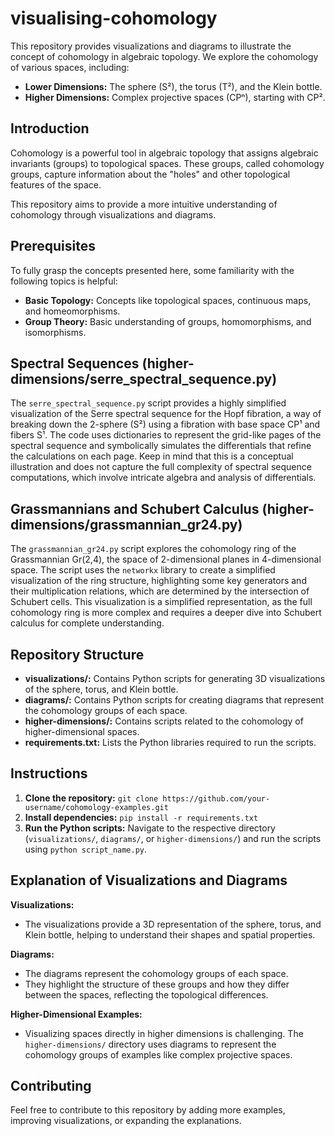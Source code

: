 # visualising-cohomology

This repository provides visualizations and diagrams to illustrate the concept of cohomology in algebraic topology. We explore the cohomology of various spaces, including:

- **Lower Dimensions:** The sphere (S²), the torus (T²), and the Klein bottle.
- **Higher Dimensions:** Complex projective spaces (CPⁿ), starting with CP².

## Introduction

Cohomology is a powerful tool in algebraic topology that assigns algebraic invariants (groups) to topological spaces. These groups, called cohomology groups, capture information about the "holes" and other topological features of the space. 

This repository aims to provide a more intuitive understanding of cohomology through visualizations and diagrams.

## Prerequisites

To fully grasp the concepts presented here, some familiarity with the following topics is helpful:

* **Basic Topology:** Concepts like topological spaces, continuous maps, and homeomorphisms.
* **Group Theory:**  Basic understanding of groups, homomorphisms, and isomorphisms.

## Spectral Sequences (higher-dimensions/serre_spectral_sequence.py)

The `serre_spectral_sequence.py` script provides a highly simplified visualization of the Serre spectral sequence for the Hopf fibration, a way of breaking down the 2-sphere (S²) using a fibration with base space CP¹ and fibers S¹. The code uses dictionaries to represent the grid-like pages of the spectral sequence and symbolically simulates the differentials that refine the calculations on each page. Keep in mind that this is a conceptual illustration and does not capture the full complexity of spectral sequence computations, which involve intricate algebra and analysis of differentials. 

## Grassmannians and Schubert Calculus (higher-dimensions/grassmannian_gr24.py)

The `grassmannian_gr24.py` script explores the cohomology ring of the Grassmannian Gr(2,4), the space of 2-dimensional planes in 4-dimensional space. The script uses the `networkx` library to create a simplified visualization of the ring structure, highlighting some key generators and their multiplication relations, which are determined by the intersection of Schubert cells. This visualization is a simplified representation, as the full cohomology ring is more complex and requires a deeper dive into Schubert calculus for complete understanding.

## Repository Structure

* **visualizations/:**  Contains Python scripts for generating 3D visualizations of the sphere, torus, and Klein bottle.
* **diagrams/:** Contains Python scripts for creating diagrams that represent the cohomology groups of each space.
* **higher-dimensions/:**  Contains scripts related to the cohomology of higher-dimensional spaces.
* **requirements.txt:** Lists the Python libraries required to run the scripts.

## Instructions

1. **Clone the repository:** `git clone https://github.com/your-username/cohomology-examples.git`
2. **Install dependencies:** `pip install -r requirements.txt`
3. **Run the Python scripts:** Navigate to the respective directory (`visualizations/`, `diagrams/`, or `higher-dimensions/`) and run the scripts using `python script_name.py`.

## Explanation of Visualizations and Diagrams

**Visualizations:**
- The visualizations provide a 3D representation of the sphere, torus, and Klein bottle, helping to understand their shapes and spatial properties.

**Diagrams:**
- The diagrams represent the cohomology groups of each space.  
- They highlight the structure of these groups and how they differ between the spaces, reflecting the topological differences. 

**Higher-Dimensional Examples:**
- Visualizing spaces directly in higher dimensions is challenging. The `higher-dimensions/` directory uses diagrams to represent the cohomology groups of examples like complex projective spaces.

## Contributing

Feel free to contribute to this repository by adding more examples, improving visualizations, or expanding the explanations. 
